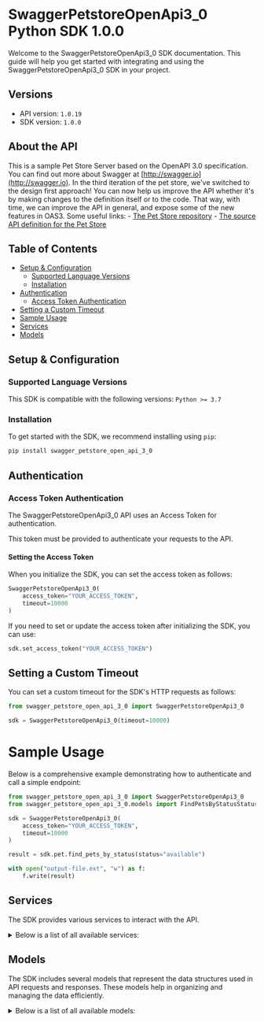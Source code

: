 # SwaggerPetstoreOpenApi3_0 Python SDK 1.0.0<a id="swaggerpetstoreopenapi3_0-python-sdk-100"></a>

Welcome to the SwaggerPetstoreOpenApi3_0 SDK documentation. This guide will help you get started with integrating and using the SwaggerPetstoreOpenApi3_0 SDK in your project.

## Versions<a id="versions"></a>

- API version: `1.0.19`
- SDK version: `1.0.0`

## About the API<a id="about-the-api"></a>

This is a sample Pet Store Server based on the OpenAPI 3.0 specification. You can find out more about Swagger at [http://swagger.io](http://swagger.io). In the third iteration of the pet store, we've switched to the design first approach! You can now help us improve the API whether it's by making changes to the definition itself or to the code. That way, with time, we can improve the API in general, and expose some of the new features in OAS3. Some useful links: - [The Pet Store repository](https://github.com/swagger-api/swagger-petstore) - [The source API definition for the Pet Store](https://github.com/swagger-api/swagger-petstore/blob/master/src/main/resources/openapi.yaml)

## Table of Contents<a id="table-of-contents"></a>

- [Setup & Configuration](#setup--configuration)
  - [Supported Language Versions](#supported-language-versions)
  - [Installation](#installation)
- [Authentication](#authentication)
  - [Access Token Authentication](#access-token-authentication)
- [Setting a Custom Timeout](#setting-a-custom-timeout)
- [Sample Usage](#sample-usage)
- [Services](#services)
- [Models](#models)

## Setup & Configuration<a id="setup--configuration"></a>

### Supported Language Versions<a id="supported-language-versions"></a>

This SDK is compatible with the following versions: `Python >= 3.7`

### Installation<a id="installation"></a>

To get started with the SDK, we recommend installing using `pip`:

```bash
pip install swagger_petstore_open_api_3_0
```

## Authentication<a id="authentication"></a>

### Access Token Authentication<a id="access-token-authentication"></a>

The SwaggerPetstoreOpenApi3_0 API uses an Access Token for authentication.

This token must be provided to authenticate your requests to the API.

#### Setting the Access Token<a id="setting-the-access-token"></a>

When you initialize the SDK, you can set the access token as follows:

```py
SwaggerPetstoreOpenApi3_0(
    access_token="YOUR_ACCESS_TOKEN",
    timeout=10000
)
```

If you need to set or update the access token after initializing the SDK, you can use:

```py
sdk.set_access_token("YOUR_ACCESS_TOKEN")
```

## Setting a Custom Timeout<a id="setting-a-custom-timeout"></a>

You can set a custom timeout for the SDK's HTTP requests as follows:

```py
from swagger_petstore_open_api_3_0 import SwaggerPetstoreOpenApi3_0

sdk = SwaggerPetstoreOpenApi3_0(timeout=10000)
```

# Sample Usage<a id="sample-usage"></a>

Below is a comprehensive example demonstrating how to authenticate and call a simple endpoint:

```py
from swagger_petstore_open_api_3_0 import SwaggerPetstoreOpenApi3_0
from swagger_petstore_open_api_3_0.models import FindPetsByStatusStatus

sdk = SwaggerPetstoreOpenApi3_0(
    access_token="YOUR_ACCESS_TOKEN",
    timeout=10000
)

result = sdk.pet.find_pets_by_status(status="available")

with open("output-file.ext", "w") as f:
    f.write(result)

```

## Services<a id="services"></a>

The SDK provides various services to interact with the API.

<details> 
<summary>Below is a list of all available services:</summary>

| Name  |
| :---- |
| pet   |
| store |
| user  |

</details>

## Models<a id="models"></a>

The SDK includes several models that represent the data structures used in API requests and responses. These models help in organizing and managing the data efficiently.

<details> 
<summary>Below is a list of all available models:</summary>

| Name                   | Description |
| :--------------------- | :---------- |
| Pet                    |             |
| FindPetsByStatusStatus |             |
| ApiResponse            |             |
| Order                  |             |
| User                   |             |
| Category               |             |
| Tag                    |             |

</details>

<!-- This file was generated by liblab | https://liblab.com/ -->
